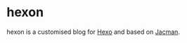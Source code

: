 # hexon

hexon is a customised blog for [Hexo](http://hexo.io) and based on [Jacman](https://github.com/wuchong/jacman).

